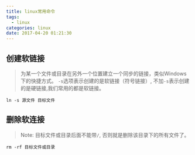 ```yaml
---
title: linux常用命令
tags:
  - linux
categories: linux
date: 2017-04-20 01:21:30
---
```



## 创建软链接
> 为某一个文件或目录在另外一个位置建立一个同步的链接，类似Windows下的快捷方式。
> `-s`选项表示创建的是软链接（符号链接）, 不加`-s`表示创建的是硬链接,我们常用的都是软链接。

```
ln -s 源文件 目标文件
```

## 删除软连接
> Note: 目标文件或目录后面不能带`/`, 否则就是删除该目录下的所有文件了。

```
rm -rf 目标文件或目录
```

